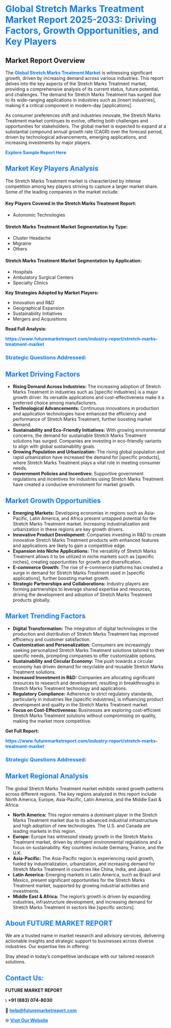 <h1 style="color: #007BFF;">Global Stretch Marks Treatment Market Report 2025-2033: Driving Factors, Growth Opportunities, and Key Players</h1>

<section id="overview">
<h2>Market Report Overview</h2>
<p>The <a href="https://www.futuremarketreport.com/industry-report/stretch-marks-treatment-market" style="color: #007BFF; text-decoration: none;"><strong>Global Stretch Marks Treatment Market</strong></a> is witnessing significant growth, driven by increasing demand across various industries. This report delves into the key aspects of the Stretch Marks Treatment market, providing a comprehensive analysis of its current status, future potential, and challenges. The demand for Stretch Marks Treatment has surged due to its wide-ranging applications in industries such as [insert industries], making it a critical component in modern-day [applications].</p>
<p>As consumer preferences shift and industries innovate, the Stretch Marks Treatment market continues to evolve, offering both challenges and opportunities for stakeholders. The global market is expected to expand at a substantial compound annual growth rate (CAGR) over the forecast period, driven by technological advancements, emerging applications, and increasing investments by major players.</p>
</section>

<section id="overview">
<p><a href="https://www.futuremarketreport.com/request-sample/reportId=36254" style="color: #007BFF; text-decoration: none;"><strong>Explore Sample Report Here</strong></a></p>
</section>

<section id="key-players">
<h2 style="color: #007BFF;">Market Key Players Analysis</h2>
<p>The Stretch Marks Treatment market is characterized by intense competition among key players striving to capture a larger market share. Some of the leading companies in the market include:</p>
<h4>Key Players Covered in the Stretch Marks Treatment Report:</h4>
<ul><li>Autonomic Technologies</li></ul>
<h4>Stretch Marks Treatment Market Segmentation by Type:</h4>
<ul><li>Cluster Headache</li><li>Migraine</li><li>Others</li></ul>

<h4>Stretch Marks Treatment Market Segmentation by Application:</h4>
<ul><li>Hospitals</li><li>Ambulatory Surgical Centers</li><li>Specialty Clinics</li></ul>
<p><strong>Key Strategies Adopted by Market Players:</strong></p>
<ul>
<li>Innovation and R&D</li>
<li>Geographical Expansion</li>
<li>Sustainability Initiatives</li>
<li>Mergers and Acquisitions</li>
</ul>
</section>

<section>
<p><strong>Read Full Analysis: </strong></p><a href="https://www.futuremarketreport.com/industry-report/stretch-marks-treatment-market" style="color: #007BFF; text-decoration: none;"><strong>https://www.futuremarketreport.com/industry-report/stretch-marks-treatment-market</strong></a>
<h3 style="color: #007BFF;">Strategic Questions Addressed:</h3>
</section>

<section id="driving-factors">
<h2 style="color: #007BFF;">Market Driving Factors</h2>
<ul>
<li><strong>Rising Demand Across Industries:</strong> The increasing adoption of Stretch Marks Treatment in industries such as [specific industries] is a major growth driver. Its versatile applications and cost-effectiveness make it a preferred choice among manufacturers.</li>
<li><strong>Technological Advancements:</strong> Continuous innovations in production and application technologies have enhanced the efficiency and performance of Stretch Marks Treatment, further boosting market demand.</li>
<li><strong>Sustainability and Eco-Friendly Initiatives:</strong> With growing environmental concerns, the demand for sustainable Stretch Marks Treatment solutions has surged. Companies are investing in eco-friendly variants to align with global sustainability goals.</li>
<li><strong>Growing Population and Urbanization:</strong> The rising global population and rapid urbanization have increased the demand for [specific products], where Stretch Marks Treatment plays a vital role in meeting consumer needs.</li>
<li><strong>Government Policies and Incentives:</strong> Supportive government regulations and incentives for industries using Stretch Marks Treatment have created a conducive environment for market growth.</li>
</ul>
</section>

<section id="growth-opportunities">
<h2 style="color: #007BFF;">Market Growth Opportunities</h2>
<ul>
<li><strong>Emerging Markets:</strong> Developing economies in regions such as Asia-Pacific, Latin America, and Africa present untapped potential for the Stretch Marks Treatment market. Increasing industrialization and urbanization in these regions are key growth drivers.</li>
<li><strong>Innovative Product Development:</strong> Companies investing in R&D to create innovative Stretch Marks Treatment products with enhanced features and applications are likely to gain a competitive edge.</li>
<li><strong>Expansion into Niche Applications:</strong> The versatility of Stretch Marks Treatment allows it to be utilized in niche markets such as [specific niches], creating opportunities for growth and diversification.</li>
<li><strong>E-commerce Growth:</strong> The rise of e-commerce platforms has created a surge in demand for Stretch Marks Treatment used in [specific applications], further boosting market growth.</li>
<li><strong>Strategic Partnerships and Collaborations:</strong> Industry players are forming partnerships to leverage shared expertise and resources, driving the development and adoption of Stretch Marks Treatment products globally.</li>
</ul>
</section>

<section id="trending-factors">
<h2 style="color: #007BFF;">Market Trending Factors</h2>
<ul>
<li><strong>Digital Transformation:</strong> The integration of digital technologies in the production and distribution of Stretch Marks Treatment has improved efficiency and customer satisfaction.</li>
<li><strong>Customization and Personalization:</strong> Consumers are increasingly seeking personalized Stretch Marks Treatment solutions tailored to their specific needs, prompting companies to offer customizable options.</li>
<li><strong>Sustainability and Circular Economy:</strong> The push towards a circular economy has driven demand for recyclable and reusable Stretch Marks Treatment solutions.</li>
<li><strong>Increased Investment in R&D:</strong> Companies are allocating significant resources to research and development, resulting in breakthroughs in Stretch Marks Treatment technology and applications.</li>
<li><strong>Regulatory Compliance:</strong> Adherence to strict regulatory standards, particularly in industries like [specific industries], is influencing product development and quality in the Stretch Marks Treatment market.</li>
<li><strong>Focus on Cost-Effectiveness:</strong> Businesses are exploring cost-efficient Stretch Marks Treatment solutions without compromising on quality, making the market more competitive.</li>
</ul>
</section>

<section>
<p><strong>Get Full Report: </strong></p><a href="https://www.futuremarketreport.com/industry-report/stretch-marks-treatment-market" style="color: #007BFF; text-decoration: none;"><strong>https://www.futuremarketreport.com/industry-report/stretch-marks-treatment-market</strong></a>
<h3 style="color: #007BFF;">Strategic Questions Addressed:</h3>
</section>


<section id="regional-analysis">
<h2 style="color: #007BFF;">Market Regional Analysis</h2>
<p>The global Stretch Marks Treatment market exhibits varied growth patterns across different regions. The key regions analyzed in this report include North America, Europe, Asia-Pacific, Latin America, and the Middle East & Africa:</p>
<ul>
<li><strong>North America:</strong> This region remains a dominant player in the Stretch Marks Treatment market due to its advanced industrial infrastructure and high adoption of new technologies. The U.S. and Canada are leading markets in this region.</li>
<li><strong>Europe:</strong> Europe has witnessed steady growth in the Stretch Marks Treatment market, driven by stringent environmental regulations and a focus on sustainability. Key countries include Germany, France, and the U.K.</li>
<li><strong>Asia-Pacific:</strong> The Asia-Pacific region is experiencing rapid growth, fueled by industrialization, urbanization, and increasing demand for Stretch Marks Treatment in countries like China, India, and Japan.</li>
<li><strong>Latin America:</strong> Emerging markets in Latin America, such as Brazil and Mexico, present significant opportunities for the Stretch Marks Treatment market, supported by growing industrial activities and investments.</li>
<li><strong>Middle East & Africa:</strong> The region’s growth is driven by expanding industries, infrastructure development, and increasing demand for Stretch Marks Treatment in sectors like [specific sectors].</li>
</ul>
</section>

<footer>
<h2 style="color: #007BFF;">About FUTURE MARKET REPORT</h2>
<p>We are a trusted name in market research and advisory services, delivering actionable insights and strategic support to businesses across diverse industries. Our expertise lies in offering:</p>

<p>Stay ahead in today’s competitive landscape with our tailored research solutions.</p>

<h2 style="color: #007BFF;">Contact Us:</h2>
<p><strong>FUTURE MARKET REPORT</strong></p>
<p>📞 <strong>+91 (883) 074-8030</strong></p>
<p>📧 <strong><a href="mailto:help@futuremarketreport.com" style="color: #007BFF;">help@futuremarketreport.com</a></strong></p>
<p>🌐 <strong><a href="https://www.futuremarketreport.com/" style="color: #007BFF;">Visit Our Website</a></strong></p>
</footer>